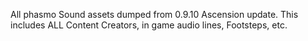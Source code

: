 All phasmo Sound assets dumped from 0.9.10 Ascension update. This includes ALL Content Creators, in game audio lines, Footsteps, etc.
